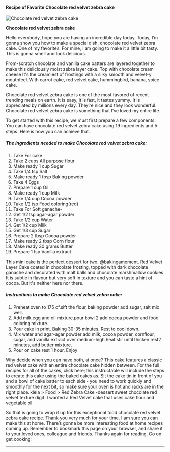             

#### Recipe of Favorite Chocolate red velvet zebra cake

![Chocolate red velvet zebra cake](https://img-global.cpcdn.com/recipes/4611ae70b6f4388f/751x532cq70/chocolate-red-velvet-zebra-cake-recipe-main-photo.jpg)

**Chocolate red velvet zebra cake**

Hello everybody, hope you are having an incredible day today. Today, I’m gonna show you how to make a special dish, chocolate red velvet zebra cake. One of my favorites. For mine, I am going to make it a little bit tasty. This is gonna smell and look delicious.

From-scratch chocolate and vanilla cake batters are layered together to make this deliciously moist zebra layer cake. Top with chocolate cream cheese It's the creamiest of frostings with a silky smooth and velvet-y mouthfeel. With carrot cake, red velvet cake, hummingbird, banana, spice cake.

Chocolate red velvet zebra cake is one of the most favored of recent trending meals on earth. It is easy, it is fast, it tastes yummy. It is appreciated by millions every day. They’re nice and they look wonderful. Chocolate red velvet zebra cake is something that I’ve loved my entire life.

To get started with this recipe, we must first prepare a few components. You can have chocolate red velvet zebra cake using 19 ingredients and 5 steps. Here is how you can achieve that.

##### The ingredients needed to make Chocolate red velvet zebra cake:

1.  Take For cake
2.  Take 2 cups All purpose flour
3.  Make ready 1 cup Sugar
4.  Take 1/4 tsp Salt
5.  Make ready 1 tbsp Baking powder
6.  Take 4 Eggs
7.  Prepare 1 cup Oil
8.  Make ready 1 cup Milk
9.  Take 1/4 cup Cocoa powder
10.  Take 1/2 tsp Food coloring(red)
11.  Take For Soft ganache-
12.  Get 1/2 tsp agar-agar powder
13.  Take 1/2 cup Water
14.  Get 1/2 cup Milk
15.  Get 1/3 cup Sugar
16.  Prepare 2 tbsp Cocoa powder
17.  Make ready 2 tbsp Corn flour
18.  Make ready 30 grams Butter
19.  Prepare 1 tsp Vanilla extract

This mini cake is the perfect dessert for two. @bakingamoment. Red Velvet Layer Cake coated in chocolate frosting, topped with dark chocolate ganache and decorated with malt balls and chocolate marshmallow cookies. It is subtle in flavour but very soft in texture and you can taste a hint of cocoa. But it's neither here nor there.

##### Instructions to make Chocolate red velvet zebra cake:

1.  Preheat oven to 175 c°.sift the flour, baking powder add sugar, salt mix well.
2.  Add milk,egg and oil mixture.pour bowl 2 add cocoa powder and food coloring mixture.
3.  Pour cake in print. Baking 30-35 minutes. Rest to cool down.
4.  Mix water and agar-agar powder add milk, cocoa powder, cornflour, sugar, and vanilla extract over medium-high heat stir until thicken.rest2 minutes, add butter mixture.
5.  Pour on cake rest 1 hour. Enjoy

Why decide when you can have both, at once? This cake features a classic red velvet cake with an entire chocolate cake hidden between. For the full recipes for all of the cakes, click here; this instructable will include the steps to create this cake using the baked cakes as. Sit the cake tin in front of you and a bowl of cake batter to each side - you need to work quickly and smoothly for the next bit, so make sure your oven is hot and racks are in the right place. klela > Food > Red Zebra Cake -dessert sweet chocolate red velvet texture digit. I wanted a Red Velvet cake that uses cake flour and vegetable oil.

So that is going to wrap it up for this exceptional food chocolate red velvet zebra cake recipe. Thank you very much for your time. I am sure you can make this at home. There’s gonna be more interesting food at home recipes coming up. Remember to bookmark this page on your browser, and share it to your loved ones, colleague and friends. Thanks again for reading. Go on get cooking!

* * *